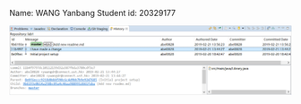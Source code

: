 Name: WANG Yanbang
Student id: 20329177

![github history screenshot](https://github.com/Abel0828/comp3111-lab1-demo/blob/master/screenshot.png)